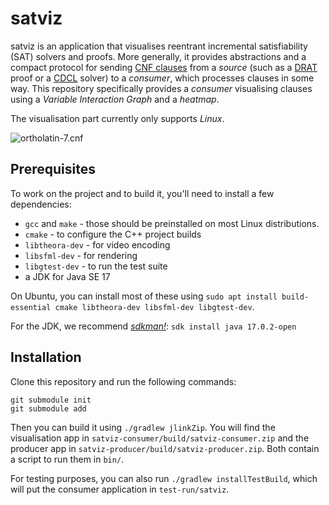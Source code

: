# satviz

satviz is an application that visualises reentrant incremental satisfiability (SAT) solvers and proofs. More generally, it provides abstractions and a compact protocol for sending [CNF clauses](https://en.wikipedia.org/wiki/Conjunctive_normal_form) from a *source* (such as a [DRAT](https://github.com/marijnheule/drat-trim) proof or a [CDCL](https://en.wikipedia.org/wiki/Conflict-driven_clause_learning) solver) to a *consumer*, which processes clauses in some way. This repository specifically provides a *consumer* visualising clauses using a *Variable Interaction Graph* and a *heatmap*.

The visualisation part currently only supports *Linux*.

![ortholatin-7.cnf](img/ortholatin-7.gif)

## Prerequisites

To work on the project and to build it, you'll need to install a few dependencies:

- `gcc` and `make` - those should be preinstalled on most Linux distributions.
- `cmake` - to configure the C++ project builds
- `libtheora-dev` - for video encoding
- `libsfml-dev` - for rendering
- `libgtest-dev` - to run the test suite
- a JDK for Java SE 17

On Ubuntu, you can install most of these using `sudo apt install build-essential cmake libtheora-dev libsfml-dev libgtest-dev`.

For the JDK, we recommend [*sdkman!*](https://sdkman.io): `sdk install java 17.0.2-open`

## Installation
Clone this repository and run the following commands:
```
git submodule init
git submodule add
```

Then you can build it using `./gradlew jlinkZip`. You will find the visualisation app in `satviz-consumer/build/satviz-consumer.zip` and the producer app in `satviz-producer/build/satviz-producer.zip`. Both contain a script to run them in `bin/`.

For testing purposes, you can also run `./gradlew installTestBuild`, which will put the consumer application in `test-run/satviz`.

